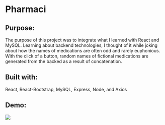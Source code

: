 # Pharmaci

## Purpose: 
The purpose of this project was to integrate what I learned with React and MySQL. 
Learning about backend technologies, I thought of it while joking about how the names of medications are often odd and rarely euphonious.
With the click of a button, random names of fictional medications are generated from the backed as a result of concatenation.

## Built with: 
React, React-Bootstrap, MySQL, Express, Node, and Axios

## Demo: 
![](pharmaci/public/pharmaciGIF.gif)
